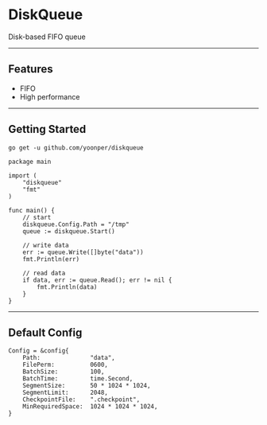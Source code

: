 # DiskQueue

Disk-based FIFO queue

---

## Features

- FIFO
- High performance

---

## Getting Started

```
go get -u github.com/yoonper/diskqueue
```

```
package main

import (
	"diskqueue"
	"fmt"
)

func main() {
	// start
	diskqueue.Config.Path = "/tmp"
	queue := diskqueue.Start()

	// write data
	err := queue.Write([]byte("data"))
	fmt.Println(err)

	// read data
	if data, err := queue.Read(); err != nil {
		fmt.Println(data)
	}
}
```

---

## Default Config

```
Config = &config{
	Path:              "data",
	FilePerm:          0600,
	BatchSize:         100,
	BatchTime:         time.Second,
	SegmentSize:       50 * 1024 * 1024,
	SegmentLimit:      2048,
	CheckpointFile:    ".checkpoint",
	MinRequiredSpace:  1024 * 1024 * 1024,
}
```
